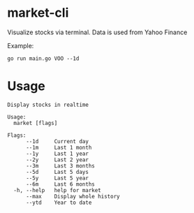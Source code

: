 # market-cli

Visualize stocks via terminal.
Data is used from Yahoo Finance

Example:

```
go run main.go VOO --1d
```

# Usage

```
Display stocks in realtime

Usage:
  market [flags]

Flags:
      --1d     Current day
      --1m     Last 1 month
      --1y     Last 1 year
      --2y     Last 2 year
      --3m     Last 3 months
      --5d     Last 5 days
      --5y     Last 5 year
      --6m     Last 6 months
  -h, --help   help for market
      --max    Display whole history
      --ytd    Year to date
```